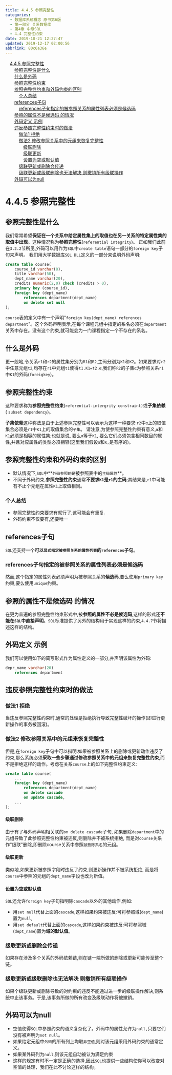 ```yaml
---
title: 4.4.5 参照完整性
categories: 
  - 数据库系统概念 原书第6版
  - 第一部分 关系数据库
  - 第4章 中级SQL
  - 4.4 完整性约束
date: 2019-10-21 12:27:47
updated: 2019-12-17 02:00:56
abbrlink: 80c6a36e
---
```

<div id='my_toc'><a href="/ReadingNotes/80c6a36e/#4-4-5-参照完整性" class="header_1">4.4.5 参照完整性</a>&nbsp;<br><a href="/ReadingNotes/80c6a36e/#参照完整性是什么" class="header_2">参照完整性是什么</a>&nbsp;<br><a href="/ReadingNotes/80c6a36e/#什么是外码" class="header_2">什么是外码</a>&nbsp;<br><a href="/ReadingNotes/80c6a36e/#参照完整性约束" class="header_2">参照完整性约束</a>&nbsp;<br><a href="/ReadingNotes/80c6a36e/#参照完整性约束和外码约束的区别" class="header_2">参照完整性约束和外码约束的区别</a>&nbsp;<br><a href="/ReadingNotes/80c6a36e/#个人总结" class="header_3">个人总结</a>&nbsp;<br><a href="/ReadingNotes/80c6a36e/#references子句" class="header_2">references子句</a>&nbsp;<br><a href="/ReadingNotes/80c6a36e/#references子句指定的被参照关系的属性列表必须是候选码" class="header_3">references子句指定的被参照关系的属性列表必须是候选码</a>&nbsp;<br><a href="/ReadingNotes/80c6a36e/#参照的属性不是候选码-的情况" class="header_2">参照的属性不是候选码 的情况</a>&nbsp;<br><a href="/ReadingNotes/80c6a36e/#外码定义-示例" class="header_2">外码定义 示例</a>&nbsp;<br><a href="/ReadingNotes/80c6a36e/#违反参照完整性约束时的做法" class="header_2">违反参照完整性约束时的做法</a>&nbsp;<br><a href="/ReadingNotes/80c6a36e/#做法1-拒绝" class="header_3">做法1 拒绝</a>&nbsp;<br><a href="/ReadingNotes/80c6a36e/#做法2-修改参照关系中的元组来恢复完整性" class="header_3">做法2 修改参照关系中的元组来恢复完整性</a>&nbsp;<br><a href="/ReadingNotes/80c6a36e/#级联删除" class="header_4">级联删除</a>&nbsp;<br><a href="/ReadingNotes/80c6a36e/#级联更新" class="header_4">级联更新</a>&nbsp;<br><a href="/ReadingNotes/80c6a36e/#设置为空或默认值" class="header_4">设置为空或默认值</a>&nbsp;<br><a href="/ReadingNotes/80c6a36e/#级联更新或删除会传递" class="header_3">级联更新或删除会传递</a>&nbsp;<br><a href="/ReadingNotes/80c6a36e/#级联更新或级联删除也无法解决-则撤销所有级联操作" class="header_3">级联更新或级联删除也无法解决 则撤销所有级联操作</a>&nbsp;<br><a href="/ReadingNotes/80c6a36e/#外码可以为null" class="header_2">外码可以为null</a>&nbsp;<br></div>
<style>.header_1{margin-left: 1em;}.header_2{margin-left: 2em;}.header_3{margin-left: 3em;}.header_4{margin-left: 4em;}.header_5{margin-left: 5em;}.header_6{margin-left: 6em;}</style>
<!--more-->
<script>if (navigator.platform.search('arm')==-1){document.getElementById('my_toc').style.display = 'none';}var e,p = document.getElementsByTagName('p');while (p.length>0) {e = p[0];e.parentElement.removeChild(e);}</script>

<!--end-->
<!--SSTStart-->
# 4.4.5 参照完整性 #
## 参照完整性是什么 ##
我们常常希望**保证在一个关系中给定属性集上的取值也在另一关系的特定属性集的取值中出现**。这种情况称为**参照完整性**(`referential integrity`)。
正如我们此前在`3.2.2`节所见,外码可以用作为`SQL`中`create table`语句一部分的`foreign key`子句来声明。
我们用大学数据库`SQL DLL`定义的一部分来说明外码声明:
```sql
create table course(
    course_id varchar(8), 
    title varchar(50), 
    dept_name varchar(20),
    credits numeric(2,0) check (credits > 0),
    primary key (course_id),
    foreign key (dept_name)
        references department(dept_name)
        on delete set null
);
```
`course`表的定义中有一个声明"`foreign key(dept_name) references department`"。这个外码声明表示,在每个课程元组中指定的系名必须在`department`关系中存在。没有这个约束,就可能会为一门课程指定一个不存在的系名。
## 什么是外码 ##
更一般地,令关系`r1`和`r2`的属性集分别为`R1`和`R2`,主码分别为`K1`和`K2`。如果要求对`r2`中任意元组`t2`,均存在`r1`中元组`t1`使得`t1.K1=t2.α`,我们称`R2`的子集`α`为参照关系`r1`中`K1`的外码(`foreigkey`)。
## 参照完整性约束 ##
这种要求称为**参照完整性约束**(`referential-intergrity constraint)`或**子集依赖**( `subset dependency`)。

**子集依赖**这种称法是由于上述参照完整性可以表示为这样一种要求:`r2`中`α`上的取值集合必须是`r1`中`K1`上的取值集合的`子集`。
请注意,为使参照完整性约束有意义,`α`和`K1`必须是相容的属性集;也就是说,
要么`α`等于`K1`,
要么它们必须包含相同数目的属性,并且对应属性的类型必须相容(这里我们假设`α`和`K,`是有序的)。
## 参照完整性约束和外码约束的区别 ##
- 默认情况下,`SQL`中**`外码参照的是`被参照表中的`主码属性`**。
- 不同于外码约束,**参照完整性约束**通常**不要求`K1`是`r1`的主码**;其结果是,`r1`中可能有不止个元组在属性`K1`上取值相同。

### 个人总结 ###
- 参照完整性约束要求有就行了,这可能会有重复.
- 外码约束不仅要有,还要唯一


## references子句 ##
`SQL`还支持一个**可以`显式指定被参照关系的属性列表`的`references`子句**。
### references子句指定的被参照关系的属性列表必须是候选码 ###
然而,这个指定的属性列表必须声明为被参照关系的**候选码**,要么使用`primary key`约束,要么使用`unique`约束。
## 参照的属性不是候选码 的情况 ##
在更为普遍的参照完整性约束形式中,被**参照的属性不必是候选码**,这样的形式还**不能在`SQL`中直接声明**。`SQL`标准提供了另外的结构用于实现这样的约束,`4.4.7`节将描述这样的结构。

## 外码定义 示例 ##
我们可以使用如下的简写形式作为属性定义的一部分,并声明该属性为外码:
```sql
depr_name varchar(20)
    references department
```
## 违反参照完整性约束时的做法 ##
### 做法1 拒绝 ###
当违反参照完整性约束时,通常的处理是拒绝执行导致完整性破坏的操作(即进行更新操作的事务被回滚)。
### 做法2 修改参照关系中的元组来恢复完整性 ###
但是,在`foreign key`子句中可以指明:如果被参照关系上的删除或更新动作违反了约束,那么系统必须**采取一些步骤通过修改参照关系中的元组来恢复完整性约束**,而不是拒绝这样的动作。考虑在关系`course`上的如下完整性约束定义:
```sql
create table course(
    ...
    foreign key (dept_name)
        references department(dept_name)
        on delete cascade
        on update cascade,
    ...
);
```
#### 级联删除 ####
由于有了与外码声明相关联的`on delete cascade`子句,
如果删除`department`中的元组导致了此参照完整性约束被违反,则删除并不被系统拒绝,
而是对`course`关系作"级联"删除,即删除course关系中参照`被删除系名`的元组。
#### 级联更新 ####
类似地,如果更新被参照字段时违反了约束,则更新操作并不被系统拒绝,
而是将`course`中参照的元组的`dept_name`字段也改为新值。
#### 设置为空或默认值 ####
`SQL`还允许`foreign key`子句指明除`cascade`以外的其他动作,例如:
- 用`set null`代替上面的`cascade`,这样如果约束被违反:可将参照域(`dept_name`)置为`null`,
- 用`set default`代替上面的`cascade`,这样如果约束被违反:可将参照域(`dept_name`)置为**域的默认值**。

### 级联更新或删除会传递 ###
如果存在涉及多个关系的外码依赖链,则在链一端所做的删除或更新可能传至整个链。
### 级联更新或级联删除也无法解决 则撤销所有级联操作 ###
如果个级联更新或删除导致的对约束的违反不能通过进一步的级联操作解决,则系统中止该事务。于是,该事务所做的所有改变及级联动作将被撤销。
## 外码可以为null ##
- 空值使得`SQL`中参照约束的语义复杂化了。外码中的属性允许为`null,`只要它们没有被声明为`not null`。
- 如果给定元组中`外码`的所有列上均取`非空值`,则对该元组采用外码约束的通常定义。
- 如果某外码列为`null`,则该元组自动被认为满足约束
- 这样的规定有时不一定是正确的选择,因此`SQL`也提供一些结构使你可以改变对空值的处理，我们在此不讨论这样的结构。

<!--SSTStop-->

